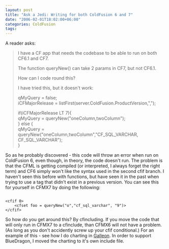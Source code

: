 ```yaml
---
layout: post
title: "Ask a Jedi: Writing for both ColdFusion 6 and 7"
date: "2006-02-01T18:02:00+06:00"
categories: ColdFusion 
tags: 
---
```


A reader asks:

<blockquote>
I have a CF app that needs the codebase to be able to run on both CF6.1 and CF7.

The function queryNew() can take 2 params in CF7, but not CF6.1.

How can I code round this?

I have tried this, but it doesn't work:

qMyQuery = false;<br>
iCFMajorRelease	= listFirst(server.ColdFusion.ProductVersion,",");<br>
			
if(iCFMajorRelease LT 7){<br>
 qMyQuery = queryNew("oneColumn,twoColumn");<br>
} else {<br>
 qMyQuery = queryNew("oneColumn,twoColumn","CF_SQL_VARCHAR, CF_SQL_VARCHAR");<br>
}<br>
</blockquote>

So as he probably discovered - this code will throw an error when run on ColdFusion 6, even though, in theory, the code doesn't run. The problem is that the CFML is getting compiled (or interpreted, I always forget the right term) and CF6 simply won't like the syntax used in the second cfif branch. I haven't seen this before with functions, but have seen it in the past when trying to use a tag that didn't exist in a previous version. You can see this for yourself in CFMX7 by doing the following:

<code>
&lt;cfif 0&gt;
	&lt;cfset foo = queryNew("o","cf_sql_varchar", "9")&gt;
&lt;/cfif&gt;
</code>

So how do you get around this? By cfincluding. If you move the code that will only run in CFMX7 to a cfinclude, than CFMX6 will not have a problem. (As long as you don't accidently screw up your cfif conditional.) For an example of this - see how I do charting in <a href="http://ray.camdenfamily.com/projects/galleon">Galleon</a>. In order to support BlueDragon, I moved the charting to it's own include file.